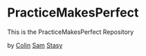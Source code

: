 # PracticeMakesPerfect

This is the PracticeMakesPerfect Repository

by [Colin](cmacca.github.io)
	[Sam](#)
	[Stasy](http://aeipsapps.tumblr.com)